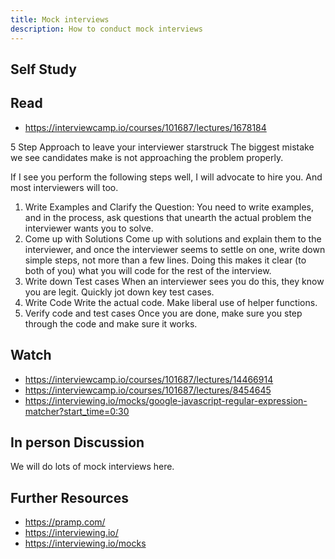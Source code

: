 ```yaml
---
title: Mock interviews
description: How to conduct mock interviews
---
```





## Self Study 

## Read

- https://interviewcamp.io/courses/101687/lectures/1678184 

 

5 Step Approach to leave your interviewer starstruck
The biggest mistake we see candidates make is not approaching the problem properly.

If I see you perform the following steps well, I will advocate to hire you. And most interviewers will too.

1. Write Examples and Clarify the Question: You need to write examples, and in the process, ask questions that unearth the actual problem the interviewer wants you to solve.
2. Come up with Solutions Come up with solutions and explain them to the interviewer, and once the interviewer seems to settle on one, write down simple steps, not more than a few lines. Doing this makes it clear (to both of you) what you will code for the rest of the interview.
3. Write down Test cases When an interviewer sees you do this, they know you are legit. Quickly jot down key test cases.
4. Write Code Write the actual code. Make liberal use of helper functions.
5. Verify code and test cases Once you are done, make sure you step through the code and make sure it works.


## Watch 

- https://interviewcamp.io/courses/101687/lectures/14466914
- https://interviewcamp.io/courses/101687/lectures/8454645
- https://interviewing.io/mocks/google-javascript-regular-expression-matcher?start_time=0:30


## In person Discussion

We will do lots of mock interviews here. 

## Further Resources

- https://pramp.com/
- https://interviewing.io/
- https://interviewing.io/mocks
